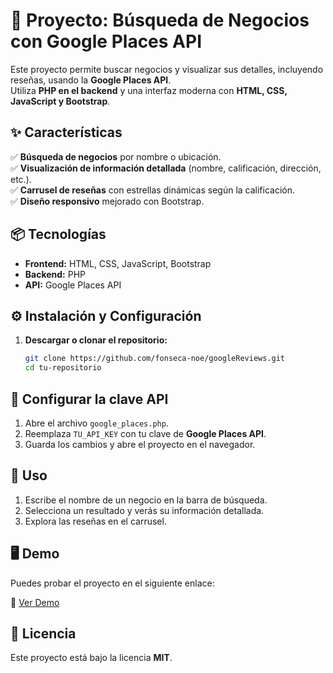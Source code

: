 # 📍 Proyecto: Búsqueda de Negocios con Google Places API  

Este proyecto permite buscar negocios y visualizar sus detalles, incluyendo reseñas, usando la **Google Places API**.  
Utiliza **PHP en el backend** y una interfaz moderna con **HTML, CSS, JavaScript y Bootstrap**.  

## ✨ Características  

✅ **Búsqueda de negocios** por nombre o ubicación.  
✅ **Visualización de información detallada** (nombre, calificación, dirección, etc.).  
✅ **Carrusel de reseñas** con estrellas dinámicas según la calificación.  
✅ **Diseño responsivo** mejorado con Bootstrap.  

## 📦 Tecnologías  

- **Frontend:** HTML, CSS, JavaScript, Bootstrap  
- **Backend:** PHP  
- **API:** Google Places API  

## ⚙️ Instalación y Configuración  

1. **Descargar o clonar el repositorio:**  
   ```sh
   git clone https://github.com/fonseca-noe/googleReviews.git
   cd tu-repositorio
## 🔑 Configurar la clave API  

1. Abre el archivo `google_places.php`.  
2. Reemplaza `TU_API_KEY` con tu clave de **Google Places API**.  
3. Guarda los cambios y abre el proyecto en el navegador.  

## 🚀 Uso  

1. Escribe el nombre de un negocio en la barra de búsqueda.  
2. Selecciona un resultado y verás su información detallada.  
3. Explora las reseñas en el carrusel.  

## 🖥️ Demo  

Puedes probar el proyecto en el siguiente enlace:  

🔗 [Ver Demo](https://37d3-38-172-129-255.ngrok-free.app/googleReviews/)  

## 📜 Licencia  

Este proyecto está bajo la licencia **MIT**.  
